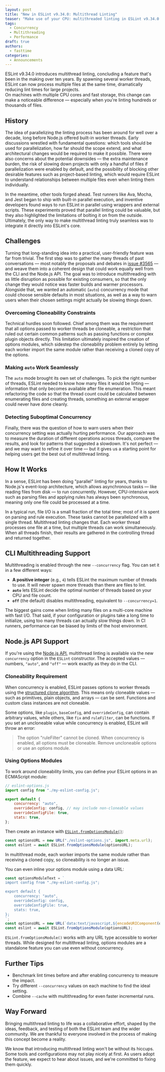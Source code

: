 ```yaml
---
layout: post
title: "New in ESLint v9.34.0: Multithread Linting"
teaser: "Make use of your CPU: multithreaded linting in ESLint v9.34.0 speeds up linting large projects."
tags:
  - Concurrency
  - Multithreading
  - Performance
draft: true
authors:
  - fasttime
categories:
  - Announcements
---
```


ESLint v9.34.0 introduces multithread linting, concluding a feature that's been in the making over ten years.
By spawning several worker threads, ESLint can now process multiple files at the same time, dramatically reducing lint times for large projects.  
On machines with multiple CPU cores and fast storage, this change can make a noticeable difference — especially when you're linting hundreds or thousands of files.

## History

The idea of parallelizing the linting process has been around for well over a decade, long before Node.js offered built-in worker threads. Early discussions wrestled with fundamental questions: which tools should be used for parallelization, how far should the scope extend, and what architectural changes would be required to make it possible. There were also concerns about the potential downsides — the extra maintenance burden, the risk of slowing down projects with only a handful of files if parallelization were enabled by default, and the possibility of blocking other desirable features such as project-based linting, which would require ESLint to understand relationships between multiple files even when linting them individually.

In the meantime, other tools forged ahead. Test runners like Ava, Mocha, and Jest began to ship with built-in parallel execution, and inventive developers found ways to run ESLint in parallel using wrappers and external scripts. These experiments proved that parallel linting could be valuable, but they also highlighted the limitations of bolting it on from the outside. Ultimately, the only way to make multithread linting truly seamless was to integrate it directly into ESLint's core.

## Challenges

Turning that long-standing idea into a practical, user-friendly feature was far from trivial. The first step was to gather the many threads of past conversations — most notably the proposals and debates in [issue #3565](https://github.com/eslint/eslint/issues/3565) — and weave them into a coherent design that could work equally well from the CLI and the Node.js API. The goal was to introduce multithreading with as little disruption as possible for existing consumers, so that the only change they would notice was faster builds and warmer processors. Alongside that, we wanted an automatic (`auto`) concurrency mode that could choose sensible defaults in most situations, as well as a way to warn users when their chosen settings might actually be slowing things down.

### Overcoming Cloneability Constraints

Technical hurdles soon followed. Chief among them was the requirement that all options passed to worker threads be cloneable, a restriction that ruled out certain common patterns such as passing functions or complex plugin objects directly. This limitation ultimately inspired the creation of options modules, which sidestep the cloneability problem entirely by letting each worker import the same module rather than receiving a cloned copy of the options.

### Making `auto` Work Seamlessly

The `auto` mode brought its own set of challenges. To pick the right number of threads, ESLint needed to know how many files it would be linting — information that only becomes available after file enumeration. This meant refactoring the code so that the thread count could be calculated between enumerating files and creating threads, something an external wrapper could never have done cleanly.

### Detecting Suboptimal Concurrency

Finally, there was the question of how to warn users when their concurrency setting was actually hurting performance. Our approach was to measure the duration of different operations across threads, compare the results, and look for patterns that suggested a slowdown. It's not perfect — and we may want to refine it over time — but it gives us a starting point for helping users get the best out of multithread linting.

## How It Works

In a sense, ESLint has been doing "parallel" linting for years, thanks to Node.js's event-loop architecture, which allows asynchronous tasks — like reading files from disk — to run concurrently. However, CPU-intensive work such as parsing files and applying rules has always been synchronous, meaning only one file could be processed at a time.

In a typical run, file I/O is a small fraction of the total time; most of it is spent on parsing and rule execution. These tasks cannot be parallelized with a single thread. Multithread linting changes that. Each worker thread processes one file at a time, but multiple threads can work simultaneously. When all threads finish, their results are gathered in the controlling thread and returned together.

## CLI Multithreading Support

Multithreading is enabled through the new `--concurrency` flag. You can set it in a few different ways:

* **A positive integer** (e.g., `4`) tells ESLint the maximum number of threads to use. It will never spawn more threads than there are files to lint.  
* **`auto`** lets ESLint decide the optimal number of threads based on your CPU and file count.  
* **`off`** (the default) disables multithreading, equivalent to `--concurrency=1`.

The biggest gains come when linting many files on a multi-core machine with fast I/O. That said, if your configuration or plugins take a long time to initialize, using too many threads can actually slow things down. In CI runners, performance can be biased by limits of the host environment.

## Node.js API Support

If you're using the [Node.js API](https://eslint.org/docs/latest/integrate/nodejs-api), multithread linting is available via the new `concurrency` option in the `ESLint` constructor. The accepted values — numbers, `"auto"`, and `"off"` — work exactly as they do in the CLI.

### Cloneability Requirement

When concurrency is enabled, ESLint passes options to worker threads using the [structured clone algorithm](https://developer.mozilla.org/en-US/docs/Web/API/Web_Workers_API/Structured_clone_algorithm). This means only cloneable values — such as primitives, plain objects, and arrays — can be sent. Functions and custom class instances are not cloneable.

Some options, like `plugin`, `baseConfig`, and `overrideConfig`, can contain arbitrary values, while others, like `fix` and `ruleFilter`, can be functions. If you set an uncloneable value while concurrency is enabled, ESLint will throw an error:

> The option "ruleFilter" cannot be cloned. When concurrency is enabled, all options must be cloneable. Remove uncloneable options or use an options module.

### Using Options Modules

To work around cloneability limits, you can define your ESLint options in an ECMAScript module:

```js
// eslint-options.js
import config from "./my-eslint-config.js";

export default {
    concurrency: "auto",
    overrideConfig: config, // may include non-cloneable values
    overrideConfigFile: true,
    stats: true,
};
```

Then create an instance with [`ESLint.fromOptionsModule()`](https://eslint.org/docs/head/integrate/nodejs-api#-eslintfromoptionsmoduleoptionsurl):

```js
const optionsURL = new URL("./eslint-options.js", import.meta.url);
const eslint = await ESLint.fromOptionsModule(optionsURL);
```

In multithread mode, each worker imports the same module rather than receiving a cloned copy, so cloneability is no longer an issue.

You can even inline your options module using a data URL:

```js
const optionsModuleText = `
import config from "./my-eslint-config.js";

export default {
    concurrency: "auto",
    overrideConfig: config,
    overrideConfigFile: true,
    stats: true,
};
`;
const optionsURL = new URL(`data:text/javascript,${encodeURIComponent(optionsModuleText)}`);
const eslint = await ESLint.fromOptionsModule(optionsURL);
```

`ESLint.fromOptionsModule()` works with any URL type accessible to worker threads. While designed for multithread linting, options modules are a standalone feature you can use even without concurrency.

## Further Tips

* Benchmark lint times before and after enabling concurrency to measure the impact.  
* Try different `--concurrency` values on each machine to find the ideal setting.  
* Combine `--cache` with multithreading for even faster incremental runs.

## Way Forward

Bringing multithread linting to life was a collaborative effort, shaped by the ideas, feedback, and testing of both the ESLint team and the wider community. We are thankful to everyone involved in the process of making this concept become a reality.

We know that introducing multithread linting won't be without its hiccups. Some tools and configurations may not play nicely at first. As users adopt the feature, we expect to hear about issues, and we're committed to fixing them quickly.
